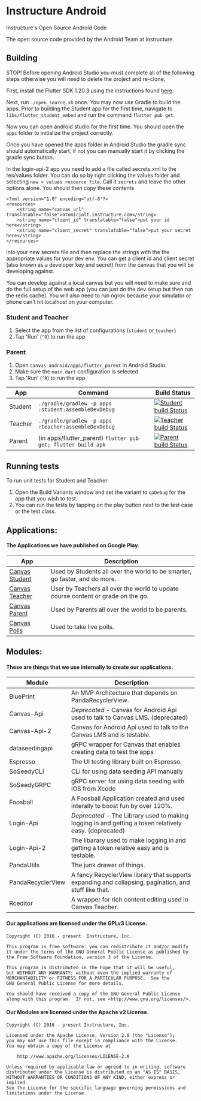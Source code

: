 # Instructure Android

Instructure's Open Source Android Code

The open source code provided by the Android Team at Instructure.

## Building

STOP! Before opening Android Studio you must complete all of the following steps otherwise you will need to delete the project and re-clone.

First, install the Flutter SDK 1.20.3 using the instructions found [here](https://flutter.dev/docs/get-started/install).

Next, run `./open_source.sh` once. You may now use Gradle to build the apps. Prior to building the Student app for the first time, navigate to `libs/flutter_student_embed` and run the command `flutter pub get`.

Now you can open android studio for the first time. You should open the `apps` folder to initialize the project correctly.

Once you have opened the apps folder in Android Studio the gradle sync should automatically start, if not you can manually start it by clicking the gradle sync button.

In the login-api-2 app you need to add a file called secrets.xml to the res/values folder. You can do so by right clicking the values folder and selecting `new > values resource file`. Call it `secrets` and leave the other options alone. You should then copy these contents

```
<?xml version="1.0" encoding="utf-8"?>
<resources>
    <string name="canvas_url" translatable="false">atomicjolt.instructure.com</string>
    <string name="client_id" translatable="false">put your id here</string>
    <string name="client_secret" translatable="false">put your secret here</string>
</resources>
```

into your new secrets file and then replace the strings with the the appropriate values for your dev env. You can get a client id and client secret (also known as a developer key and secret) from the canvas that you will be developing against.


You can develop against a local canvas but you will need to make sure and do the full setup of the web app (you can just do the dev setup but then run the redis cache). You will also need to run ngrok because your simulator or phone can't hit localhost on your computer.


### Student and Teacher

1. Select the app from the list of configurations (`student` or `teacher`)
2. Tap 'Run' (`^R`) to run the app

### Parent

1. Open `canvas-android/apps/flutter_parent` in Android Studio.
2. Make sure the `main.dart` configuration is selected
3. Tap 'Run' (`^R`) to run the app

App | Command | Build Status
--- | --- | ---
Student | `./gradle/gradlew -p apps :student:assembleDevDebug` | [![Student build Status](https://app.bitrise.io/app/9417c28328c02b7c/status.svg?token=D7fHdeUlz19PurcEPIQNzw&branch=master)](https://app.bitrise.io/app/9417c28328c02b7c)
Teacher | `./gradle/gradlew -p apps :teacher:assembleDevDebug` | [![Teacher build Status](https://app.bitrise.io/app/4f5339d0ec3436ca/status.svg?token=ATqaYNnYyS4eDUxc0d9EZQ&branch=master)](https://app.bitrise.io/app/4f5339d0ec3436ca)
Parent  | (in apps/flutter_parent) `flutter pub get; flutter build apk` | [![Parent build Status](https://app.bitrise.io/app/39fd3312f33be200/status.svg?token=jiiPeSZlSxrx5lkqccLN1Q&branch=master)](https://app.bitrise.io/app/39fd3312f33be200)

## Running tests

To run unit tests for Student and Teacher
1. Open the Build Variants window and set the variant to `qaDebug` for the app that you wish to test.
2. You can run the tests by tapping on the play button next to the test case or the test class.

## Applications:

#### The Applications we have published on Google Play.

App | Description
--- | ---
[Canvas Student][canvas]      | Used by Students all over the world to be smarter, go faster, and do more.
[Canvas Teacher][teacher]     | User by Teachers all over the world to update course content or grade on the go.
[Canvas Parent][parent]       | Used by Parents all over the world to be parents.
[Canvas Polls][polls]         | Used to take live polls.

[canvas]: https://play.google.com/store/apps/details?id=com.instructure.candroid
[teacher]: https://play.google.com/store/apps/details?id=com.instructure.teacher
[parent]: https://play.google.com/store/apps/details?id=com.instructure.parentapp
[polls]: https://play.google.com/store/apps/details?id=com.instructure.androidpolling.app

## Modules:

#### These are things that we use internally to create our applications.

Module | Description
   --- | ---
BluePrint    | An MVP Architecture that depends on PandaRecyclerView.
Canvas-Api   | *Deprecated* - Canvas for Android Api used to talk to Canvas LMS. (deprecated)
Canvas-Api-2 | Canvas for Android Api used to talk to the Canvas LMS and is testable.
dataseedingapi| gRPC wrapper for Canvas that enables creating data to test the apps
Espresso     | The UI testing library built on Espresso.
SoSeedyCLI   | CLI for using data seeding API manually
SoSeedyGRPC  | gRPC server for using data seeding with iOS from Xcode
Foosball     | A Foosball Application created and used interally to boost fun by over 120%.
Login-Api    | *Deprecated* - The Library used to making logging in and getting a token relatively easy. (deprecated)
Login-Api-2  | The libarary used to make logging in and getting a token relative easy and is testable.
PandaUtils   | The junk drawer of things.
PandaRecyclerView | A fancy RecyclerView library that supports expanding and collapsing, pagination, and stuff like that.
Rceditor     | A wrapper for rich content editing used in Canvas Teacher.

#### Our applications are licensed under the GPLv3 License.

```
Copyright (C) 2016 - present  Instructure, Inc.

This program is free software: you can redistribute it and/or modify
it under the terms of the GNU General Public License as published by
the Free Software Foundation, version 3 of the License.

This program is distributed in the hope that it will be useful,
but WITHOUT ANY WARRANTY; without even the implied warranty of
MERCHANTABILITY or FITNESS FOR A PARTICULAR PURPOSE.  See the
GNU General Public License for more details.

You should have received a copy of the GNU General Public License
along with this program.  If not, see <http://www.gnu.org/licenses/>.
 ```

#### Our Modules are licensed under the Apache v2 License.

```
Copyright (C) 2016 - present Instructure, Inc.

Licensed under the Apache License, Version 2.0 (the "License");
you may not use this file except in compliance with the License.
You may obtain a copy of the License at

    http://www.apache.org/licenses/LICENSE-2.0

Unless required by applicable law or agreed to in writing, software
distributed under the License is distributed on an "AS IS" BASIS,
WITHOUT WARRANTIES OR CONDITIONS OF ANY KIND, either express or implied.
See the License for the specific language governing permissions and
limitations under the License.
```
